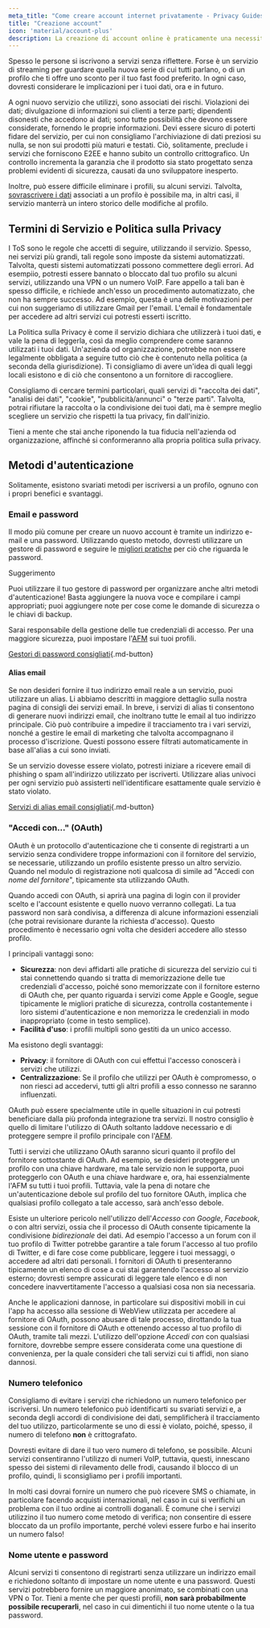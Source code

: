```yaml
---
meta_title: "Come creare account internet privatamente - Privacy Guides"
title: "Creazione account"
icon: 'material/account-plus'
description: La creazione di account online è praticamente una necessità di internet, adotta questi accorgimenti per assicurare di rimanere privato.
---
```


Spesso le persone si iscrivono a servizi senza riflettere. Forse è un servizio di streaming per guardare quella nuova serie di cui tutti parlano, o di un profilo che ti offre uno sconto per il tuo fast food preferito. In ogni caso, dovresti considerare le implicazioni per i tuoi dati, ora e in futuro.

A ogni nuovo servizio che utilizzi, sono associati dei rischi. Violazioni dei dati; divulgazione di informazioni sui clienti a terze parti; dipendenti disonesti che accedono ai dati; sono tutte possibilità che devono essere considerate, fornendo le proprie informazioni. Devi essere sicuro di poterti fidare del servizio, per cui non consigliamo l'archiviazione di dati preziosi su nulla, se non sui prodotti più maturi e testati. Ciò, solitamente, preclude i servizi che forniscono E2EE e hanno subito un controllo crittografico. Un controllo incrementa la garanzia che il prodotto sia stato progettato senza problemi evidenti di sicurezza, causati da uno sviluppatore inesperto.

Inoltre, può essere difficile eliminare i profili, su alcuni servizi. Talvolta, [sovrascrivere i dati](account-deletion.md#overwriting-account-information) associati a un profilo è possibile ma, in altri casi, il servizio manterrà un intero storico delle modifiche al profilo.

## Termini di Servizio e Politica sulla Privacy

I ToS sono le regole che accetti di seguire, utilizzando il servizio. Spesso, nei servizi più grandi, tali regole sono imposte da sistemi automatizzati. Talvolta, questi sistemi automatizzati possono commettere degli errori. Ad esempiio, potresti essere bannato o bloccato dal tuo profilo su alcuni servizi, utilizzando una VPN o un numero VoIP. Fare appello a tali ban è spesso difficile, e richiede anch'esso un procedimento automatizzato, che non ha sempre successo. Ad esempio, questa è una delle motivazioni per cui non suggeriamo di utilizzare Gmail per l'email. L'email è fondamentale per accedere ad altri servizi cui potresti esserti iscritto.

La Politica sulla Privacy è come il servizio dichiara che utilizzerà i tuoi dati, e vale la pena di leggerla, così da meglio comprendere come saranno utilizzati i tuoi dati. Un'azienda od organizzazione, potrebbe non essere legalmente obbligata a seguire tutto ciò che è contenuto nella politica (a seconda della giurisdizione). Ti consigliamo di avere un'idea di quali leggi locali esistono e di ciò che consentono a un fornitore di raccogliere.

Consigliamo di cercare termini particolari, quali servizi di "raccolta dei dati", "analisi dei dati", "cookie", "pubblicità/annunci" o "terze parti". Talvolta, potrai rifiutare la raccolta o la condivisione dei tuoi dati, ma è sempre meglio scegliere un servizio che rispetti la tua privacy, fin dall'inizio.

Tieni a mente che stai anche riponendo la tua fiducia nell'azienda od organizzazione, affinché si conformeranno alla propria politica sulla privacy.

## Metodi d'autenticazione

Solitamente, esistono svariati metodi per iscriversi a un profilo, ognuno con i propri benefici e svantaggi.

### Email e password

Il modo più comune per creare un nuovo account è tramite un indirizzo e-mail e una password. Utilizzando questo metodo, dovresti utilizzare un gestore di password e seguire le [migliori pratiche](passwords-overview.md) per ciò che riguarda le password.

<div class="admonition tip" markdown>
<p class="admonition-title">Suggerimento</p>

Puoi utilizzare il tuo gestore di password per organizzare anche altri metodi d'autenticazione! Basta aggiungere la nuova voce e compilare i campi appropriati; puoi aggiungere note per cose come le domande di sicurezza o le chiavi di backup.

</div>

Sarai responsabile della gestione delle tue credenziali di accesso. Per una maggiore sicurezza, puoi impostare l'[AFM](multi-factor-authentication.md) sui tuoi profili.

[Gestori di password consigliati](../passwords.md ""){.md-button}

#### Alias email

Se non desideri fornire il tuo indirizzo email reale a un servizio, puoi utilizzare un alias. Li abbiamo descritti in maggiore dettaglio sulla nostra pagina di consigli dei servizi email. In breve, i servizi di alias ti consentono di generare nuovi indirizzi email, che inoltrano tutte le email al tuo indirizzo principale. Ciò può contribuire a impedire il tracciamento tra i vari servizi, nonché a gestire le email di marketing che talvolta accompagnano il processo d'iscrizione. Questi possono essere filtrati automaticamente in base all'alias a cui sono inviati.

Se un servizio dovesse essere violato, potresti iniziare a ricevere email di phishing o spam all'indirizzo utilizzato per iscriverti. Utilizzare alias univoci per ogni servizio può assisterti nell'identificare esattamente quale servizio è stato violato.

[Servizi di alias email consigliati](../email.md#email-aliasing-services ""){.md-button}

### "Accedi con..." (OAuth)

OAuth è un protocollo d'autenticazione che ti consente di registrarti a un servizio senza condividere troppe informazioni con il fornitore del servizio, se necessarie, utilizzando un profilo esistente presso un altro servizio. Quando nel modulo di registrazione noti qualcosa di simile ad "Accedi con *nome del fornitore*", tipicamente sta utilizzando OAuth.

Quando accedi con OAuth, si aprirà una pagina di login con il provider scelto e l'account esistente e quello nuovo verranno collegati. La tua password non sarà condivisa, a differenza di alcune informazioni essenziali (che potrai revisionare durante la richiesta d'accesso). Questo procedimento è necessario ogni volta che desideri accedere allo stesso profilo.

I principali vantaggi sono:

- **Sicurezza**: non devi affidarti alle pratiche di sicurezza del servizio cui ti stai connettendo quando si tratta di memorizzazione delle tue credenziali d'accesso, poiché sono memorizzate con il fornitore esterno di OAuth che, per quanto riguarda i servizi come Apple e Google, segue tipicamente le migliori pratiche di sicurezza, controlla costantemente i loro sistemi d'autenticazione e non memorizza le credenziali in modo inappropriato (come in testo semplice).
- **Facilità d'uso**: i profili multipli sono gestiti da un unico accesso.

Ma esistono degli svantaggi:

- **Privacy**: il fornitore di OAuth con cui effettui l'accesso conoscerà i servizi che utilizzi.
- **Centralizzazione**: Se il profilo che utilizzi per OAuth è compromesso, o non riesci ad accedervi, tutti gli altri profili a esso connesso ne saranno influenzati.

OAuth può essere specialmente utile in quelle situazioni in cui potresti beneficiare dalla più profonda integrazione tra servizi. Il nostro consiglio è quello di limitare l'utilizzo di OAuth soltanto laddove necessario e di proteggere sempre il profilo principale con l'[AFM](multi-factor-authentication.md).

Tutti i servizi che utilizzano OAuth saranno sicuri quanto il profilo del fornitore sottostante di OAuth. Ad esempio, se desideri proteggere un profilo con una chiave hardware, ma tale servizio non le supporta, puoi proteggerlo con OAuth e una chiave hardware e, ora, hai essenzialmente l'AFM su tutti i tuoi profili. Tuttavia, vale la pena di notare che un'autenticazione debole sul profilo del tuo fornitore OAuth, implica che qualsiasi profilo collegato a tale accesso, sarà anch'esso debole.

Esiste un ulteriore pericolo nell'utilizzo dell'*Accesso con Google*, *Facebook*, o con altri servizi, ossia che il processo di OAuth consente tipicamente la condivisione *bidirezionale* dei dati. Ad esempio l'accesso a un forum con il tuo profilo di Twitter potrebbe garantire a tale forum l'accesso al tuo profilo di Twitter, e di fare cose come pubblicare, leggere i tuoi messaggi, o accedere ad altri dati personali. I fornitori di OAuth ti presenteranno tipicamente un elenco di cose a cui stai garantendo l'accesso al servizio esterno; dovresti sempre assicurati di leggere tale elenco e di non concedere inavvertitamente l'accesso a qualsiasi cosa non sia necessaria.

Anche le applicazioni dannose, in particolare sui dispositivi mobili in cui l'app ha accesso alla sessione di WebView utilizzata per accedere al fornitore di OAuth, possono abusare di tale processo, dirottando la tua sessione con il fornitore di OAuth e ottenendo accesso al tuo profilo di OAuth, tramite tali mezzi. L'utilizzo dell'opzione *Accedi con* con qualsiasi fornitore, dovrebbe sempre essere considerata come una questione di convenienza, per la quale consideri che tali servizi cui ti affidi, non siano dannosi.

### Numero telefonico

Consigliamo di evitare i servizi che richiedono un numero telefonico per iscriversi. Un numero telefonico può identificarti su svariati servizi e, a seconda degli accordi di condivisione dei dati, semplificherà il tracciamento del tuo utilizzo, particolarmente se uno di essi è violato, poiché, spesso, il numero di telefono **non** è crittografato.

Dovresti evitare di dare il tuo vero numero di telefono, se possibile. Alcuni servizi consentiranno l'utilizzo di numeri VoIP, tuttavia, questi, innescano spesso dei sistemi di rilevamento delle frodi, causando il blocco di un profilo, quindi, li sconsigliamo per i profili importanti.

In molti casi dovrai fornire un numero che può ricevere SMS o chiamate, in particolare facendo acquisti internazionali, nel caso in cui si verifichi un problema con il tuo ordine ai controlli doganali. È comune che i servizi utilizzino il tuo numero come metodo di verifica; non consentire di essere bloccato da un profilo importante, perché volevi essere furbo e hai inserito un numero falso!

### Nome utente e password

Alcuni servizi ti consentono di registrarti senza utilizzare un indirizzo email e richiedono soltanto di impostare un nome utente e una password. Questi servizi potrebbero fornire un maggiore anonimato, se combinati con una VPN o Tor. Tieni a mente che per questi profili, **non sarà probabilmente possibile recuperarli**, nel caso in cui dimentichi il tuo nome utente o la tua password.
